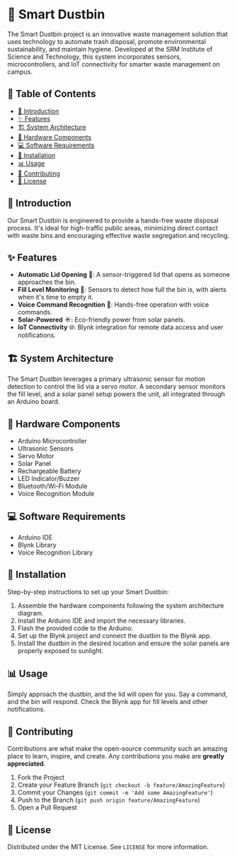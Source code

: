 # 🚮 Smart Dustbin 

The Smart Dustbin project is an innovative waste management solution that uses technology to automate trash disposal, promote environmental sustainability, and maintain hygiene. Developed at the SRM Institute of Science and Technology, this system incorporates sensors, microcontrollers, and IoT connectivity for smarter waste management on campus.

## 📑 Table of Contents
- [🌟 Introduction](#-introduction)
- [✨ Features](#-features)
- [🏗️ System Architecture](#%EF%B8%8F-system-architecture)
- [🔩 Hardware Components](#-hardware-components)
- [💻 Software Requirements](#-software-requirements)
- [🔧 Installation](#-installation)
- [📊 Usage](#-usage)
- [🤝 Contributing](#-contributing)
- [📜 License](#-license)

## 🌟 Introduction
Our Smart Dustbin is engineered to provide a hands-free waste disposal process. It's ideal for high-traffic public areas, minimizing direct contact with waste bins and encouraging effective waste segregation and recycling.

## ✨ Features
- **Automatic Lid Opening** 🚪: A sensor-triggered lid that opens as someone approaches the bin.
- **Fill Level Monitoring** 📏: Sensors to detect how full the bin is, with alerts when it's time to empty it.
- **Voice Command Recognition** 🎤: Hands-free operation with voice commands.
- **Solar-Powered** ☀️: Eco-friendly power from solar panels.
- **IoT Connectivity** 🌐: Blynk integration for remote data access and user notifications.

## 🏗️ System Architecture
The Smart Dustbin leverages a primary ultrasonic sensor for motion detection to control the lid via a servo motor. A secondary sensor monitors the fill level, and a solar panel setup powers the unit, all integrated through an Arduino board.

## 🔩 Hardware Components
- Arduino Microcontroller
- Ultrasonic Sensors
- Servo Motor
- Solar Panel
- Rechargeable Battery
- LED Indicator/Buzzer
- Bluetooth/Wi-Fi Module
- Voice Recognition Module

## 💻 Software Requirements
- Arduino IDE
- Blynk Library
- Voice Recognition Library

## 🔧 Installation
Step-by-step instructions to set up your Smart Dustbin:

1. Assemble the hardware components following the system architecture diagram.
2. Install the Arduino IDE and import the necessary libraries.
3. Flash the provided code to the Arduino.
4. Set up the Blynk project and connect the dustbin to the Blynk app.
5. Install the dustbin in the desired location and ensure the solar panels are properly exposed to sunlight.

## 📊 Usage
Simply approach the dustbin, and the lid will open for you. Say a command, and the bin will respond. Check the Blynk app for fill levels and other notifications.

## 🤝 Contributing
Contributions are what make the open-source community such an amazing place to learn, inspire, and create. Any contributions you make are **greatly appreciated**.

1. Fork the Project
2. Create your Feature Branch (`git checkout -b feature/AmazingFeature`)
3. Commit your Changes (`git commit -m 'Add some AmazingFeature'`)
4. Push to the Branch (`git push origin feature/AmazingFeature`)
5. Open a Pull Request

## 📜 License
Distributed under the MIT License. See `LICENSE` for more information.
